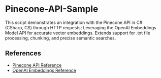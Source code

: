 # Pinecone-API-Sample
This script demonstrates an integration with the Pinecone API in C# (CSharp, CS) through HTTP requests; Leveraging the  OpenAI Embeddings Model API for accurate vector embeddings. Extends support for .txt file processing, chunking, and precise semantic searches.

## References
- [Pinecone API Reference](https://docs.pinecone.io/reference/describe_index_stats_post)
- [OpenAI Embeddings Reference](https://platform.openai.com/docs/guides/embeddings)
